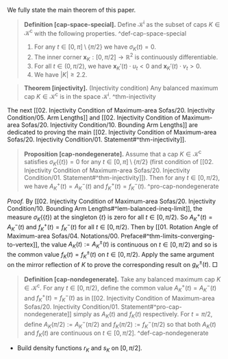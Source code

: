 We fully state the main theorem of this paper.

> __Definition [cap-space-special].__ Define $\mathcal{K}^\mathrm{i}$ as the subset of caps $K \in \mathcal{K}^\mathrm{c}$ with the following properties. ^def-cap-space-special
> 
> 1. For any $t \in [0, \pi] \setminus \left\{ \pi/2 \right\}$ we have $\sigma_K(t) = 0$.
> 2. The inner corner $\mathbf{x}_K : [0, \pi/2] \to \mathbb{R}^2$ is continuously differentiable.
> 3. For all $t \in (0, \pi/2)$, we have $\mathbf{x}_K'(t) \cdot u_t < 0$ and $\mathbf{x}_K'(t) \cdot v_t > 0$.
> 4. We have $|K| \geq 2.2$.

> __Theorem [injectivity].__ (Injectivity condition) Any balanced maximum cap $K \in \mathcal{K}^\mathrm{c}$ is in the space $\mathcal{K}^\mathrm{i}$. ^thm-injectivity

The next [[02. Injectivity Condition of Maximum-area Sofas/20. Injectivity Condition/05. Arm Lengths]] and [[02. Injectivity Condition of Maximum-area Sofas/20. Injectivity Condition/10. Bounding Arm Lengths]] are dedicated to proving the main [[02. Injectivity Condition of Maximum-area Sofas/20. Injectivity Condition/01. Statement#^thm-injectivity]].

> __Proposition [cap-nondegenerate].__ Assume that a cap $K \in \mathcal{K}^\mathrm{c}$ satisfies $\sigma_K\left( \left\{ t \right\} \right) = 0$ for any $t \in [0, \pi] \setminus \left\{ \pi/2 \right\}$ (first condition of [[02. Injectivity Condition of Maximum-area Sofas/20. Injectivity Condition/01. Statement#^thm-injectivity]]). Then for any $t \in [0, \pi/2)$, we have $A_K^+(t) = A_K^-(t)$ and $f_K^+(t) = f_K^-(t)$. ^pro-cap-nondegenerate

_Proof._ By [[02. Injectivity Condition of Maximum-area Sofas/20. Injectivity Condition/10. Bounding Arm Lengths#^lem-balanced-ineq-limit]], the measure $\sigma_K\left( \left\{ t \right\} \right)$ at the singleton $\left\{ t \right\}$ is zero for all $t \in [0, \pi/2)$. So $A_K^+(t) = A_K^-(t)$ and $f_K^+(t) = f_K^-(t)$ for all $t \in [0, \pi/2)$. Then by [[01. Rotation Angle of Maximum-area Sofas/04. Notations/00. Preface#^thm-limits-converging-to-vertex]], the value $A_K(t) := A_K^{\pm}(t)$ is continuous on $t \in [0, \pi/2)$ and so is the common value $f_K(t) = f_K^\pm(t)$ on $t \in [0, \pi/2)$. Apply the same argument on the mirror reflection of $K$ to prove the corresponding result on $g_K^{\pm}(t)$. □

> __Definition [cap-nondegenerate].__ Take any balanced maximum cap $K \in \mathcal{K}^\mathrm{c}$. For any $t \in [0, \pi/2)$, define the common value $A_K^+(t) = A_K^-(t)$ and $f_K^+(t) = f_K^-(t)$ as in [[02. Injectivity Condition of Maximum-area Sofas/20. Injectivity Condition/01. Statement#^pro-cap-nondegenerate]] simply as $A_K(t)$ and $f_K(t)$ respectively. For $t=\pi/2$, define $A_K(\pi/2) := A_K^-(\pi/2)$ and $f_K(\pi/2) := f_K^-(\pi/2)$ so that both $A_K(t)$ and $f_K(t)$ are continuous on $t \in [0, \pi/2]$. ^def-cap-nondegenerate

- Build density functions $r_K$ and $s_K$ on $[0, \pi/2]$. 